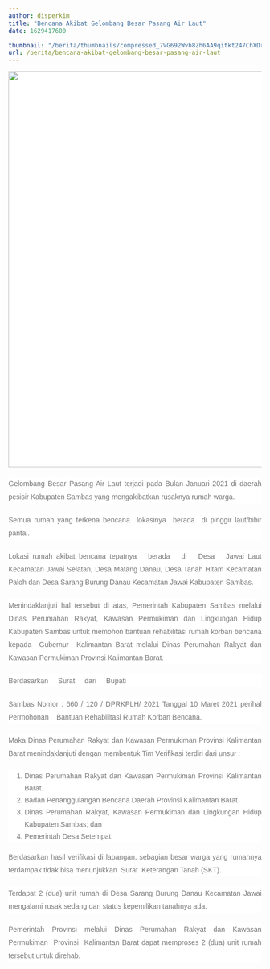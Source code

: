 ```yaml
---
author: disperkim
title: "Bencana Akibat Gelombang Besar Pasang Air Laut"
date: 1629417600

thumbnail: "/berita/thumbnails/compressed_7VG692Wvb8Zh6AA9qitkt247ChXDrLSyp1J0z1et.png"
url: /berita/bencana-akibat-gelombang-besar-pasang-air-laut
---
```


<p style="box-sizing: border-box; margin: 0px 0px 20px; color: #777777; line-height: 26px; font-family: Poppins, Arial, sans-serif; font-size: 14px; background-color: #ffffff;"><img src="/images/OlNyPTOHGPCB0SJ3wvnZ.png" width="1145" height="787" alt="" /></p>

<p style="box-sizing: border-box; margin: 0px 0px 20px; color: #777777; line-height: 26px; font-family: Poppins, Arial, sans-serif; font-size: 14px; background-color: #ffffff; text-align: justify;">Gelombang Besar Pasang Air Laut terjadi pada Bulan Januari 2021 di daerah pesisir Kabupaten Sambas yang mengakibatkan rusaknya rumah warga.</p>

<p style="box-sizing: border-box; margin: 0px 0px 20px; color: #777777; line-height: 26px; font-family: Poppins, Arial, sans-serif; font-size: 14px; background-color: #ffffff; text-align: justify;">Semua rumah yang terkena bencana &nbsp;lokasinya &nbsp;berada &nbsp;di pinggir laut/bibir pantai.</p>

<p style="box-sizing: border-box; margin: 0px 0px 20px; color: #777777; line-height: 26px; font-family: Poppins, Arial, sans-serif; font-size: 14px; background-color: #ffffff; text-align: justify;">Lokasi rumah akibat bencana tepatnya &nbsp; berada &nbsp; di &nbsp; Desa &nbsp; Jawai Laut Kecamatan Jawai Selatan, Desa Matang Danau, Desa Tanah Hitam Kecamatan Paloh dan Desa Sarang Burung Danau Kecamatan Jawai Kabupaten Sambas.</p>

<p style="box-sizing: border-box; margin: 0px 0px 20px; color: #777777; line-height: 26px; font-family: Poppins, Arial, sans-serif; font-size: 14px; background-color: #ffffff; text-align: justify;">Menindaklanjuti hal tersebut di atas, Pemerintah Kabupaten Sambas melalui Dinas Perumahan Rakyat, Kawasan Permukiman dan Lingkungan Hidup Kabupaten Sambas untuk memohon bantuan rehabilitasi rumah korban bencana kepada &nbsp;Gubernur &nbsp;Kalimantan Barat melalui Dinas Perumahan Rakyat dan Kawasan Permukiman Provinsi Kalimantan Barat.</p>

<p style="box-sizing: border-box; margin: 0px 0px 20px; color: #777777; line-height: 26px; font-family: Poppins, Arial, sans-serif; font-size: 14px; background-color: #ffffff; text-align: justify;">Berdasarkan &nbsp; &nbsp; Surat &nbsp; &nbsp; dari &nbsp; &nbsp; Bupati</p>

<p style="box-sizing: border-box; margin: 0px 0px 20px; color: #777777; line-height: 26px; font-family: Poppins, Arial, sans-serif; font-size: 14px; background-color: #ffffff; text-align: justify;">Sambas Nomor : 660 / 120 / DPRKPLH/ 2021 Tanggal 10 Maret 2021 perihal Permohonan &nbsp; &nbsp;Bantuan Rehabilitasi Rumah Korban Bencana.</p>

<p style="box-sizing: border-box; margin: 0px 0px 20px; color: #777777; line-height: 26px; font-family: Poppins, Arial, sans-serif; font-size: 14px; background-color: #ffffff; text-align: justify;">Maka Dinas Perumahan Rakyat dan Kawasan Permukiman Provinsi Kalimantan Barat menindaklanjuti dengan membentuk Tim Verifikasi terdiri dari unsur :</p>

<ol style="box-sizing: border-box; padding-left: 2rem; margin-top: 0px; margin-bottom: 1rem; color: #777777; font-family: Poppins, Arial, sans-serif; font-size: 14px; background-color: #ffffff; text-align: justify;">
<li style="box-sizing: border-box; line-height: 24px;">Dinas Perumahan Rakyat dan Kawasan Permukiman Provinsi Kalimantan Barat.</li>
<li style="box-sizing: border-box; line-height: 24px;">Badan Penanggulangan Bencana Daerah Provinsi Kalimantan Barat.</li>
<li style="box-sizing: border-box; line-height: 24px;">Dinas Perumahan Rakyat, Kawasan Permukiman dan Lingkungan Hidup Kabupaten Sambas; dan</li>
<li style="box-sizing: border-box; line-height: 24px;">Pemerintah Desa Setempat.</li>
</ol>

<p style="box-sizing: border-box; margin: 0px 0px 20px; color: #777777; line-height: 26px; font-family: Poppins, Arial, sans-serif; font-size: 14px; background-color: #ffffff; text-align: justify;">Berdasarkan hasil verifikasi di lapangan, sebagian besar warga yang rumahnya terdampak tidak bisa menunjukkan &nbsp;Surat &nbsp;Keterangan Tanah (SKT).</p>

<p style="box-sizing: border-box; margin: 0px 0px 20px; color: #777777; line-height: 26px; font-family: Poppins, Arial, sans-serif; font-size: 14px; background-color: #ffffff; text-align: justify;">Terdapat 2 (dua) unit rumah di Desa Sarang Burung Danau Kecamatan Jawai mengalami rusak sedang dan status kepemilikan tanahnya ada.</p>

<p style="box-sizing: border-box; margin: 0px 0px 20px; color: #777777; line-height: 26px; font-family: Poppins, Arial, sans-serif; font-size: 14px; background-color: #ffffff; text-align: justify;">Pemerintah Provinsi melalui Dinas Perumahan Rakyat dan Kawasan Permukiman &nbsp;Provinsi &nbsp;Kalimantan Barat dapat memproses 2 (dua) unit rumah tersebut untuk direhab.</p>

